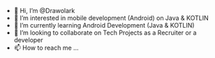 - 👋 Hi, I’m @Drawolark
- 👀 I’m interested in mobile development (Android) on Java & KOTLIN
- 🌱 I’m currently learning Android Development (Java & KOTLIN)
- 💞️ I’m looking to collaborate on Tech Projects as a Recruiter or a developer
- 📫 How to reach me ...

<!---
Drawolark/Drawolark is a ✨ special ✨ repository because its `README.md` (this file) appears on your GitHub profile.
You can click the Preview link to take a look at your changes.
--->
